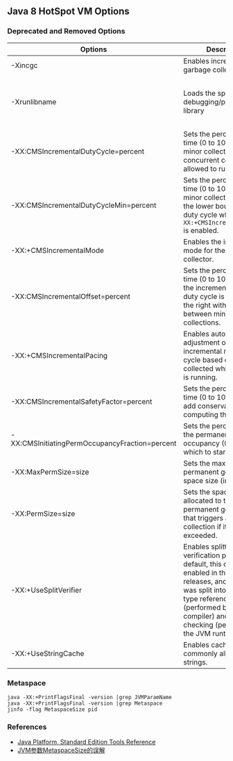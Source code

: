 ## Java 8 HotSpot VM Options

### Deprecated and Removed Options
Options | Description | Type
---|-----|---
-Xincgc | Enables incremental garbage collection | deprecated
-Xrunlibname | Loads the specified debugging/profiling library | This option was superseded by the `-agentlib` option.
-XX:CMSIncrementalDutyCycle=percent | Sets the percentage of time (0 to 100) between minor collections that the concurrent collector is allowed to run. | deprecated
-XX:CMSIncrementalDutyCycleMin=percent | Sets the percentage of time (0 to 100) between minor collections that is the lower bound for the duty cycle when `-XX:+CMSIncrementalPacing` is enabled. | deprecated
-XX:+CMSIncrementalMode | Enables the incremental mode for the CMS collector. | deprecated
-XX:CMSIncrementalOffset=percent | Sets the percentage of time (0 to 100) by which the incremental mode duty cycle is shifted to the right within the period between minor collections. | deprecated
-XX:+CMSIncrementalPacing | Enables automatic adjustment of the incremental mode duty cycle based on statistics collected while the JVM is running. | deprecated
-XX:CMSIncrementalSafetyFactor=percent | Sets the percentage of time (0 to 100) used to add conservatism when computing the duty cycle. | deprecated
-XX:CMSInitiatingPermOccupancyFraction=percent | Sets the percentage of the permanent generation occupancy (0 to 100) at which to start a GC. | deprecated
-XX:MaxPermSize=size | Sets the maximum permanent generation space size (in bytes). | deprecated
-XX:PermSize=size | Sets the space (in bytes) allocated to the permanent generation that triggers a garbage collection if it is exceeded. | deprecated
-XX:+UseSplitVerifier | Enables splitting of the verification process. By default, this option was enabled in the previous releases, and verification was split into two phases: type referencing (performed by the compiler) and type checking (performed by the JVM runtime). | deprecated
-XX:+UseStringCache | Enables caching of commonly allocated strings. | removed

### Metaspace
```
java -XX:+PrintFlagsFinal -version |grep JVMParamName
java -XX:+PrintFlagsFinal -version |grep Metaspace
jinfo -flag MetaspaceSize pid
```

### References
- [Java Platform, Standard Edition Tools Reference](https://docs.oracle.com/javase/8/docs/technotes/tools/unix/java.html)
- [JVM参数MetaspaceSize的误解](https://www.jianshu.com/p/b448c21d2e71)